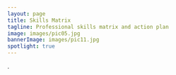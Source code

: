 ```yaml
---
layout: page
title: Skills Matrix
tagline: Professional skills matrix and action plan
image: images/pic05.jpg
bannerImage: images/pic11.jpg
spotlight: true
---
```

.
